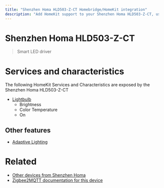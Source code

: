 ```yaml
---
title: "Shenzhen Homa HLD503-Z-CT Homebridge/HomeKit integration"
description: "Add HomeKit support to your Shenzhen Homa HLD503-Z-CT, using Homebridge, Zigbee2MQTT and homebridge-z2m."
---
```

<!---
This file has been GENERATED using src/docgen/docgen.ts
DO NOT EDIT THIS FILE MANUALLY!
-->
# Shenzhen Homa HLD503-Z-CT
> Smart LED driver


# Services and characteristics
The following HomeKit Services and Characteristics are exposed by
the Shenzhen Homa HLD503-Z-CT

* [Lightbulb](../../light.md)
  * Brightness
  * Color Temperature
  * On


## Other features
* [Adaptive Lighting](../../light.md)


# Related
* [Other devices from Shenzhen Homa](../index.md#shenzhen_homa)
* [Zigbee2MQTT documentation for this device](https://www.zigbee2mqtt.io/devices/HLD503-Z-CT.html)
